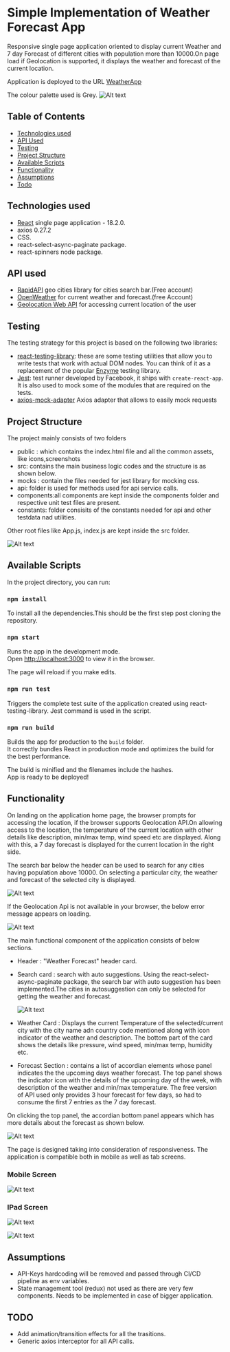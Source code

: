 # Simple Implementation of Weather Forecast App

Responsive single page application oriented to display current Weather and 7 day Forecast of different cities with population more than 10000.On page load if Geolocation is supported, it displays the weather and forecast of the current location.

Application is deployed to the URL [WeatherApp](weather-app-nithkish.vercel.app)

The colour palette used is Grey.
![Alt text](public/screens/pallete.png "Pallete")

## Table of Contents

- [Technologies used](#technologies-used)
- [API Used](#api-used)
- [Testing](#testing)
- [Project Structure](#project-structure)
- [Available Scripts](#available-scripts)
- [Functionality](#functionality)
- [Assumptions](#assumptions)
- [Todo](#todo)

## Technologies used

- [React](https://reactjs.org/) single page application - 18.2.0.
- axios 0.27.2 
- CSS.
- react-select-async-paginate package.
- react-spinners node package.

## API used

- [RapidAPI](https://rapidapi.com/wirefreethought/api/geodb-cities/) geo cities library for cities search bar.(Free account)
- [OpenWeather](https://home.openweathermap.org/) for current weather and forecast.(free Account)
- [Geolocation Web API](https://developer.mozilla.org/en-US/docs/Web/API/Geolocation_API) for accessing current location of the user

## Testing

The testing strategy for this project is based on the following two libraries:

* [react-testing-library](https://github.com/kentcdodds/react-testing-library): these are some testing utilities that allow you to write tests that work with actual DOM nodes. You can think of it as a replacement of the popular [Enzyme](https://github.com/airbnb/enzyme) testing library.
* [Jest](https://jestjs.io/): test runner developed by Facebook, it ships with `create-react-app`. It is also used to mock some of the modules that are required on the tests.
* [axios-mock-adapter](https://www.npmjs.com/package/axios-mock-adapter) Axios adapter that allows to easily mock requests
 
## Project Structure

The project mainly consists of two folders
 - public : which contains the index.html file and all the common assets, like icons,screenshots
 - src: contains the main business logic codes and the structure is as shown below.
  - mocks : contain the files needed for jest library for mocking css.
  - api: folder is used for methods used for api service calls.
  - components:all components are kept inside the components folder and respective unit test files are present.
  - constants: folder consisits of the constants needed for api and other testdata nad utilities.

Other root files like App.js, index.js are kept inside the src folder.

![Alt text](public/screens/folder.png "Folder Structure")

## Available Scripts

In the project directory, you can run:

### `npm install`

To install all the dependencies.This should be the first step post cloning the repository.

### `npm start`

Runs the app in the development mode.\
Open [http://localhost:3000](http://localhost:3000) to view it in the browser.

The page will reload if you make edits.

### `npm run test`

Triggers the complete test suite of the application created using react-testing-library. Jest command is used in the script.

### `npm run build`

Builds the app for production to the `build` folder.\
It correctly bundles React in production mode and optimizes the build for the best performance.

The build is minified and the filenames include the hashes.\
App is ready to be deployed!

## Functionality

 On landing on the application home page, the browser prompts for accessing the location, if the browser supports Geolocation API.On allowing access to the location, the temperature of the current location with other details like description, min/max temp, wind speed etc are displayed. Along with this, a 7 day forecast is displayed for the current location in the right side.

 The search bar below the header can be used to search for any cities having population above 10000. On selecting a particular city, the weather and forecast of the selected city is displayed.

  ![Alt text](public/screens/landing_page.png "Landing Page")

 If the Geolocation Api is not available in your browser, the below error message appears on loading.

   ![Alt text](public/screens/error.png "Accordian")

The main functional component of the application consists of below sections.

- Header : "Weather Forecast" header card.
- Search card : search with auto suggestions. Using the react-select-async-paginate package, the search bar with auto suggestion has been implemented.The cities in autosuggestion can only be selected for getting the weather and forecast.

  ![Alt text](public/screens/search.png "Search")

- Weather Card : Displays the current Temperature of the selected/current city with the city name adn country code mentioned along with icon indicator of the weather and description. The bottom part of the card shows the details like pressure, wind speed, min/max temp, humidity etc.

- Forecast Section : contains a list of accordian elements whose panel indicates the the upcoming days weather forecast. The top panel shows the indicator icon with the details of the upcoming day of the week, with description of the weather and min/max temperature. The free version of API used only provides 3 hour forecast for few days, so had to consume the first 7 entries as the 7 day forecast.

On clicking the top panel, the accordian bottom panel appears which has more details about the forecast as shown below.
  
  ![Alt text](public/screens/accordian.png "Accordian")

The page is designed taking into consideration of responsiveness. The application is compatible both in mobile as well as tab screens.

### Mobile Screen

![Alt text](public/screens/iphone.png "Mobile")

### IPad Screen

![Alt text](public/screens/ipad1.png "IPad1")

![Alt text](public/screens/ipad2.png "IPad2")


## Assumptions

- API-Keys hardcoding will be removed and passed through CI/CD pipeline as env variables.
- State management tool (redux) not used as there are very few components. Needs to be implemented in case of bigger application.

## TODO

- Add animation/transition effects for all the trasitions.
- Generic axios interceptor for all API calls.



